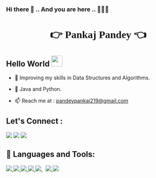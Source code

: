 ### Hi there 👋 .. And you are here .. 💁‍♂️😁

<!--
**pankz-104/pankz-104** is a ✨ _special_ ✨ repository because its `README.md` (this file) appears on your GitHub profile.

Here are some ideas to get you started:

- 🔭 I’m currently working on ...
- 🌱 I’m currently learning ...
- 👯 I’m looking to collaborate on ...
- 🤔 I’m looking for help with ...
- 💬 Ask me about ...
- 📫 How to reach me: ...
- 😄 Pronouns: ...
- ⚡ Fun fact: ...
-->

<h1 align="center" style="font-family: fantasy">👉 Pankaj Pandey 👈</h1>

## Hello World <img src="https://raw.githubusercontent.com/MartinHeinz/MartinHeinz/master/wave.gif" width="30px">

- 🌱 Improving my skills in Data Structures and Algorithms.
 
- 💬 Java and Python.
 
<!-- - 👯 I’m looking to collaborate on OpenSource Projects. -->

- 📫 Reach me at : pandeypankaj219@gmail.com

## Let's Connect :
<p align="left">

<a href = "https://www.linkedin.com/in/pankaj-pandey-23a514125"><img src="https://img.icons8.com/fluent/48/000000/linkedin.png"/></a>
<a href = "mailto:pandeypankaj219@gmail.com"><img src="https://img.icons8.com/color/48/000000/gmail-new.png"/></a>
<a href = "https://www.instagram.com/pandeypankaj328"><img src="https://img.icons8.com/fluency/64/000000/instagram-new.png"/></a>
 

</p>

## 🚀 Languages and Tools:

<p align="left">
    <a href="https://docs.oracle.com/en/java/" target="_blank"> <img src="https://img.icons8.com/color/48/000000/java-coffee-cup-logo--v2.png"/> </a>
    <a href="https://www.python.org" target="_blank"> <img src="https://img.icons8.com/color/48/000000/python.png"/> </a>
    <a href="https://www.w3.org/html/" target="_blank"> <img src="https://img.icons8.com/color/48/000000/html-5.png"/> </a>
    <a href="https://www.w3schools.com/css/" target="_blank"> <img src="https://img.icons8.com/color/48/000000/css3.png"/> </a>
    <a style="padding-right:8px;" href="https://code.visualstudio.com/" target="_blank"> <img src="https://img.icons8.com/fluency/48/000000/visual-studio-code-2019.png"/> </a>
    <a href="https://git-scm.com/" target="_blank"> <img src="https://img.icons8.com/color/48/000000/git.png"/> </a>
    <a href="https://www.eclipse.org/documentation/" target="_blank"> <img src="https://img.icons8.com/nolan/64/java-eclipse.png"/> </a>
</p>
